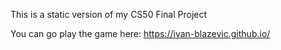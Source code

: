 This is a static version of my CS50 Final Project

You can go play the game here: https://ivan-blazevic.github.io/
